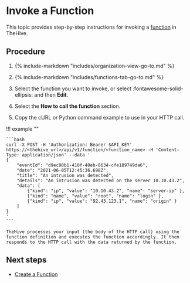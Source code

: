 # Invoke a Function

<!-- md:version 5.1 --> <!-- md:permission `manageFunction/invoke` --> <!-- md:license Platinum -->

This topic provides step-by-step instructions for invoking a [function](about-functions.md) in TheHive.

<h2>Procedure</h2>

1. {% include-markdown "includes/organization-view-go-to.md" %}

2. {% include-markdown "includes/functions-tab-go-to.md" %}

3. Select the function you want to invoke, or select :fontawesome-solid-ellipsis: and then **Edit**.

4. Select the **How to call the function** section.

5. Copy the cURL or Python command example to use in your HTTP call.

!!! example ""

    ```bash
    curl -X POST -H 'Authorization: Bearer $API_KEY' https://<thehive_url>/api/v1/function/<function_name> -H 'Content-Type: application/json' --data '
    {
        "eventId": "d9ec98b1-410f-40eb-8634-cfe189749da6",
        "date": "2021-06-05T12:45:36.698Z",
        "title": "An intrusion was detected",
        "details": "An intrusion was detected on the server 10.10.43.2",
        "data": [
            {"kind": "ip", "value": "10.10.43.2", "name": "server-ip" },
            {"kind": "name", "value": "root", "name": "login" },
            {"kind": "ip", "value": "92.43.123.1", "name": "origin" }
        ]
    }
    '
    ```

    TheHive processes your input (the body of the HTTP call) using the function definition and executes the function accordingly. It then responds to the HTTP call with the data returned by the function.    

<h2>Next steps</h2>

* [Create a Function](create-a-function.md)